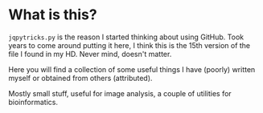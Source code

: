 # What is this?

`jqpytricks.py` is the reason I started thinking about using GitHub. Took years to come around putting it here, I think this is the 15th version of the file I found in my HD. Never mind, doesn't matter.

Here you will find a collection of some useful things I have (poorly) written myself or obtained from others (attributed).

Mostly small stuff, useful for image analysis, a couple of utilities for bioinformatics.
